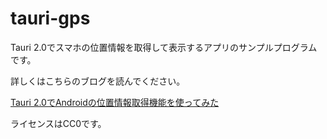 # tauri-gps

Tauri 2.0でスマホの位置情報を取得して表示するアプリのサンプルプログラムです。

詳しくはこちらのブログを読んでください。

[Tauri 2.0でAndroidの位置情報取得機能を使ってみた](https://puripuri2100.hatenablog.com/entry/2024/10/03/154151)

ライセンスはCC0です。
